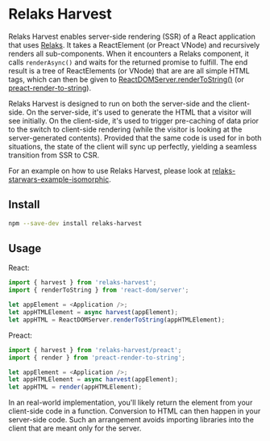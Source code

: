 # Relaks Harvest

Relaks Harvest enables server-side rendering (SSR) of a React application
that uses [Relaks](https://github.com/chung-leong/relaks). It takes a
ReactElement (or Preact VNode) and recursively renders all sub-components.
When it encounters a Relaks component, it calls `renderAsync()` and waits for
the returned promise to fulfill. The end result is a tree of ReactElements (or
VNode) that are are all simple HTML tags, which can then be given to
[ReactDOMServer.renderToString()](https://reactjs.org/docs/react-dom-server.html#rendertostring)
(or [preact-render-to-string](https://github.com/developit/preact-render-to-string)).

Relaks Harvest is designed to run on both the server-side and the client-side.
On the server-side, it's used to generate the HTML that a visitor will see
initially. On the client-side, it's used to trigger pre-caching of data prior to
the switch to client-side rendering (while the visitor is looking at the
server-generated contents). Provided that the same code is used for in both
situations, the state of the client will sync up perfectly, yielding a seamless
transition from SSR to CSR.

For an example on how to use Relaks Harvest, please look at
[relaks-starwars-example-isomorphic](https://github.com/chung-leong/relaks-starwars-example-isomorphic).

## Install

```sh
npm --save-dev install relaks-harvest
```

## Usage

React:

```js
import { harvest } from 'relaks-harvest';
import { renderToString } from 'react-dom/server';

let appElement = <Application />;
let appHTMLElement = async harvest(appElement);
let appHTML = ReactDOMServer.renderToString(appHTMLElement);
```

Preact:

```js
import { harvest } from 'relaks-harvest/preact';
import { render } from 'preact-render-to-string';

let appElement = <Application />;
let appHTMLElement = async harvest(appElement);
let appHTML = render(appHTMLElement);
```

In an real-world implementation, you'll likely return the element from your
client-side code in a function. Conversion to HTML can then happen in your
server-side code. Such an arrangement avoids importing libraries into the
client that are meant only for the server.
